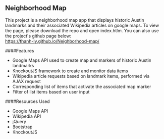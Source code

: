 ## Neighborhood Map

This project is a neighborhood map app that displays historic Austin landmarks and their associated Wikipedia articles on google maps.
To view the page, please download the repo and open index.htlm. You can also use the project's github page below: 
<br>
https://thanh-ly.github.io/Neighborhood-map/



####Features
* Google Maps API used to create map and markers of historic Austin landmarks
* KnockoutJS framework to create and monitor data items
* Wikipedia article requests based on landmark items, performed via AJAX request
* Corresponding list of items that activate the associated map marker
* Filter of list items based on user input

####Resources Used
* Google Maps API
* Wikipedia API
* jQuery
* Bootstrap
* KnockoutJS